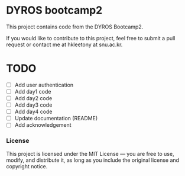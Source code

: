 # DYROS bootcamp2
This project contains code from the DYROS Bootcamp2.

If you would like to contribute to this project, feel free to submit a pull request or contact me at hkleetony at snu.ac.kr.

# TODO
- [ ] Add user authentication
- [ ] Add day1 code
- [ ] Add day2 code
- [ ] Add day3 code
- [ ] Add day4 code
- [ ] Update documentation (README)
- [ ] Add acknowledgement

### License
This project is licensed under the MIT License — you are free to use, modify, and distribute it, as long as you include the original license and copyright notice.